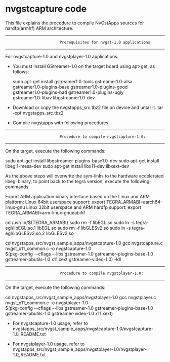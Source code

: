 # nvgstcapture code

This file explains the procedure to compile NvGstApps sources for hardfp(armhf)
ARM architecture.


--------------------------------------------------------------------------------
                            Prerequisites for nvgst-1.0 applications
--------------------------------------------------------------------------------
For nvgstcapture-1.0 and nvgstplayer-1.0 applications:

* You must install GStreamer-1.0 on the target board using apt-get, as follows:

  sudo apt-get install gstreamer1.0-tools gstreamer1.0-alsa \
     gstreamer1.0-plugins-base gstreamer1.0-plugins-good \
     gstreamer1.0-plugins-bad gstreamer1.0-plugins-ugly \
     gstreamer1.0-libav libgstreamer1.0-dev


* Download or copy the nvgstapps_src.tbz2 file on device and untar it.
  tar -xpf nvgstapps_src.tbz2


* Compile nvgstapps with following procedures.
--------------------------------------------------------------------------------
                            Procedure to compile nvgstcapture-1.0:
--------------------------------------------------------------------------------

 On the target, execute the following commands:

 sudo apt-get install libgstreamer-plugins-base1.0-dev
 sudo apt-get install libegl1-mesa-dev
 sudo apt-get install libx11-dev libxext-dev

 As the above steps will overwrite the sym-links to the hardware accelerated libegl
 binary, to point back to the tegra version, execute the following commands:

 Export ARM application binary interface based on the Linux and ARM platform:
 Linux 64bit userspace support:
    export TEGRA_ARMABI=aarch64-linux-gnu
 Linux 32bit userspace and ARM hardfp support:
    export TEGRA_ARMABI=arm-linux-gnueabihf

 cd /usr/lib/${TEGRA_ARMABI}
 sudo rm -f libEGL.so
 sudo ln -s tegra-egl/libEGL.so.1 libEGL.so
 sudo rm -f libGLESv2.so
 sudo ln -s tegra-egl/libGLESv2.so.2 libGLESv2.so

 cd nvgstapps_src/nvgst_sample_apps/nvgstcapture-1.0
 gcc nvgstcapture.c nvgst_x11_common.c -o nvgstcapture-1.0 \
   $(pkg-config --cflags --libs gstreamer-1.0 gstreamer-plugins-base-1.0 \
   gstreamer-pbutils-1.0 x11 xext gstreamer-video-1.0) -ldl

--------------------------------------------------------------------------------
                            Procedure to compile nvgstplayer-1.0:
--------------------------------------------------------------------------------

 On the target, execute the following commands:

 cd nvgstapps_src/nvgst_sample_apps/nvgstplayer-1.0
 gcc nvgstplayer.c nvgst_x11_common.c -o nvgstplayer-1.0 \
   $(pkg-config --cflags --libs gstreamer-1.0 gstreamer-plugins-base-1.0 \
   gstreamer-pbutils-1.0 gstreamer-video-1.0 x11 xext)


* For nvgstcapture-1.0 usage, refer to
  nvgstapps_src/nvgst_sample_apps/nvgstcapture-1.0/nvgstcapture-1.0_README.txt

* For nvgstplayer-1.0 usage, refer to
  nvgstapps_src/nvgst_sample_apps/nvgstplayer-1.0/nvgstplayer-1.0_README.txt



